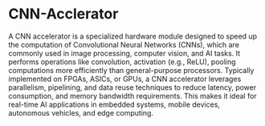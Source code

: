 # CNN-Acclerator
A CNN accelerator is a specialized hardware module designed to speed up the computation of Convolutional Neural Networks (CNNs), which are commonly used in image processing, computer vision, and AI tasks. It performs operations like convolution, activation (e.g., ReLU), pooling computations more efficiently than general-purpose processors.
Typically implemented on FPGAs, ASICs, or GPUs, a CNN accelerator leverages parallelism, pipelining, and data reuse techniques to reduce latency, power consumption, and memory bandwidth requirements. This makes it ideal for real-time AI applications in embedded systems, mobile devices, autonomous vehicles, and edge computing.
